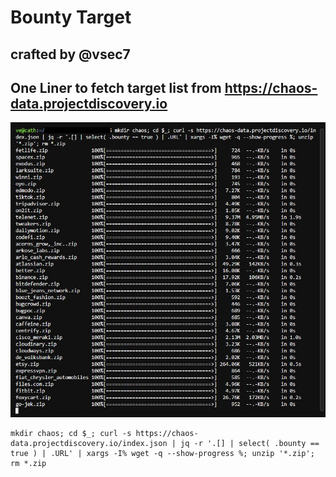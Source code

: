 # Bounty Target

## crafted by @vsec7

## One Liner to fetch target list from https://chaos-data.projectdiscovery.io
<img src="chaos.jpg">

```
mkdir chaos; cd $_; curl -s https://chaos-data.projectdiscovery.io/index.json | jq -r '.[] | select( .bounty == true ) | .URL' | xargs -I% wget -q --show-progress %; unzip '*.zip'; rm *.zip
```